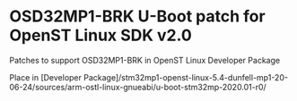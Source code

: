 # OSD32MP1-BRK U-Boot patch for OpenST Linux SDK v2.0
Patches to support OSD32MP1-BRK in OpenST Linux Developer Package

Place in [Developer Package]/stm32mp1-openst-linux-5.4-dunfell-mp1-20-06-24/sources/arm-ostl-linux-gnueabi/u-boot-stm32mp-2020.01-r0/
